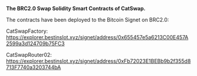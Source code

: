 **The BRC2.0 Swap Solidity Smart Contracts of CatSwap.**

The contracts have been deployed to the Bitcoin Signet on BRC2.0: 

CatSwapFactory: https://explorer.bestinslot.xyz/signet/address/0x655457e5a6213C00E457A2599a3d124709b75FC3

CatSwapRouter02: https://explorer.bestinslot.xyz/signet/address/0xFb72023E1BEBb9b2f355d8713F7740a3203744bA
